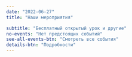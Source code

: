 ```yaml
---
date: "2022-06-27"
title: "Наши мероприятия"

subtitle: "Бесплатный открытый урок и другие"
no-events: "Нет предстоящих событий"
see-all-events-btn: "Смотреть все события"
details-btn: "Подробности"
---
```


